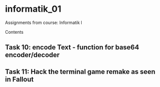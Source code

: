 # informatik_01
Assignments from course: Informatik l

Contents

## Task 10: encode Text - function for base64 encoder/decoder
## Task 11: Hack the terminal game remake as seen in Fallout
